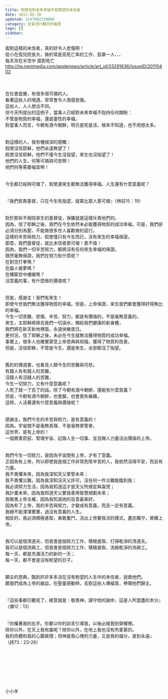 ```yaml
---
title: 對那些對未來幸福不抱期望的未信者
date: 2011-05-30
updated: 1547992339000
category: 社會流行觀念的偏差
tags: []
sidebar: 
---
```


<p>面對這樣的未信者，真的好令人悲傷啊！<br/>從小在孤兒院長大，做的常是高死亡率的工作，孤單一人、、、<br/><!--more-->每天吊在半空中 面對死亡<br/><a href="http://tw.nextmedia.com/applenews/article/art_id/33291636/IssueID/20110402" target="_blank"> http://tw.nextmedia.com/applenews/article/art_id/33291636/IssueID/20110402</a><br/><br/><br/><br/>在社會底層，有很多很可憐的人。<br/>看著這些人的境遇，常常會令人很感悲傷。<br/>這些人，人人想法不同。<br/>但今天所提出的這例子，當事人已經對未來幸福不抱持任何期盼：<br/>不管是物質的幸福，還是靈性的幸福。<br/>對當事人而言，今朝有酒今朝醉，明日是死是活，根本不知道，也不用想太多。<br/><br/><br/>對這樣的人，我有種很深的感觸：<br/>假使沒信耶穌，他們永遠無望了！<br/>假使沒信耶穌，他們不僅今生沒指望，來生也沒指望了！<br/>他們的人生，何等可憐與可悲啊！<br/>他們何等需要福音啊！<br/><br/><br/>今生都已經夠可憐了，假使連來生都無法獲得幸福，人生還有什麼意義呢？<br/><br/><br/>『我們若靠基督，只在今生有指望，就算比眾人更可憐』（林前15：19）<br/><br/><br/>對於那些不相信來生的基督徒，保羅就是這樣斥責他們的。<br/>因為，信了耶穌之後，我們在今生依然未必能獲得物質的成功幸福，可是，我們卻必須分別為聖、不能做很多世人喜歡做的惡行。<br/>這樣的辛苦與努力，假使僅只有今生而已，沒有來生的幸福保證，<br/>那麼，我們基督徒，就比未信者更可憐！更不值！<br/>因為，我們一切辛苦努力，都將沒有任何來生幸福的保證。<br/>既然毫無保證，我們在努力些什麼呢？<br/>在對空打拳嗎？<br/>在癡人做夢嗎？<br/>在構築空中樓閣嗎？<br/>沒意義的事，有什麼做的價值呢？<br/><br/><br/>但是，感謝主！我們有來生！<br/>即使今世我們無法獲得物質的幸福，但是，上帝保證，來生我們都會獲得好得無比的幸福。<br/>今生一切苦難、悲傷、辛苦、努力，都是有價值的，不是毫無意義的。<br/>來生，主耶穌將擦去我們一切淚水，賜給我們健康的新身體，<br/>我們將在新天新地裡面，永遠快樂度日。<br/>更何況，信了耶穌之後，未必在今生就無法獲得物質的成功幸福。<br/>事實上，很多人也確實蒙受上帝恩典與祝福，獲得了物質的改善。<br/>但是，沒信耶穌，不管是今生，還是來生，全部都沒了指望。<br/><br/><br/>舊約的傳道書，也看見人類今生的苦難與可悲。<br/>有錢人有有錢人的苦難，<br/>沒錢人有沒錢人的苦難，<br/>今生一切努力，又有什麼意義呢？<br/>人死了就一了百了的話，除了今朝有酒今朝醉，還能有什麼意義？<br/>但是，今朝有酒今朝醉，也會膩、也會喪失樂趣，<br/>這時，人活著還有什麼意義與價值呢？<br/><br/><br/>感謝主，我們今生的辛苦與努力，是有意義的！<br/>因為，宇宙間不是毫無真理、不是毫無掌管者，<br/>這世界，是有上帝的！<br/>一個賞善罰惡、管理宇宙、記錄人生一切事、並且賜人力量活出價值的上帝。<br/><br/><br/>我們今生一切努力，是因為宇宙間有上帝，才有了意義。<br/>正因為有上帝，所以即使我是個工作非常危險辛苦的人，我依然活得平安，而且有力量。<br/>我不畏懼未來，因為我深知天父掌管未來；<br/>我不畏懼災難，因為我深知沒天父許可，沒任何一件災難能臨到我；<br/>我必須努力生活，因為我知道這才是天父所規定與喜悅；<br/>我計畫未來，因為我知道天父要我善用智慧規劃未來；<br/>我敬畏上帝主權，因為我知道祂的旨意最美好。<br/>因為有了上帝，我的辛苦與努力，才變成有意義，而且一定有意義。<br/>我絕不能渾渾噩噩，過沒有意義的人生。<br/>相反的，我必須積極進取，勇敢奮鬥，活出上帝要我活的樣式，盡忠職守，榮耀上帝。<br/><br/><br/>我可以是個清道夫，但我會是個努力工作、積極進取、打掃乾淨的清道夫。<br/>我可以是個洗碗工，但我會是個努力工作、積極進取、洗碗乾淨的洗碗工。<br/>每一天，都是充滿活力的新的一天；<br/>每一天，都不會是沒有盼望的日子。<br/><br/><br/>願主的恩典，臨到許許多多活在沒有盼望的人生中的未信者，拯救他們。<br/>願我們成為上帝的器皿，在聖靈感動時，去對這些人傳福音，帶領他們歸主。<br/><br/><br/>『這些事都已聽見了，總意就是：敬畏神，謹守他的誡命，這是人所當盡的本分』（傳12：13）<br/><br/><br/>『你攙著我的右手。你要以你的訓言引導我，以後必接我到榮耀裡。<br/>除你以外，在天上我有誰呢？除你以外，在地上我也沒有所愛慕的。<br/>我的肉體和我的心腸衰殘；但神是我心裡的力量，又是我的福分，直到永遠』<br/>（詩73：23-26）<br/><br/><br/><br/><br/><br/><br/><br/><br/>小小羊</p>